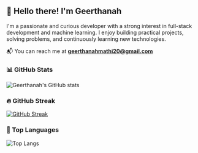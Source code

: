 ## 👋 Hello there! I'm Geerthanah

I'm a passionate and curious developer with a strong interest in full-stack development and machine learning. I enjoy building practical projects, solving problems, and continuously learning new technologies.

📬 You can reach me at **geerthanahmathi20@gmail.com**
<!---
geerthanah/geerthanah is a ✨ special ✨ repository because its `README.md` (this file) appears on your GitHub profile.
You can click the Preview link to take a look at your changes.
--->
### 📊 GitHub Stats

![Geerthanah's GitHub stats](https://github-readme-stats.vercel.app/api?username=geerthanah&show_icons=true&theme=radical)

### 🔥 GitHub Streak

[![GitHub Streak](https://streak-stats.demolab.com/?user=geerthanah&theme=radical)](https://github.com/geerthanah)

### 🧠 Top Languages

![Top Langs](https://github-readme-stats.vercel.app/api/top-langs/?username=geerthanah&layout=compact&theme=radical)
